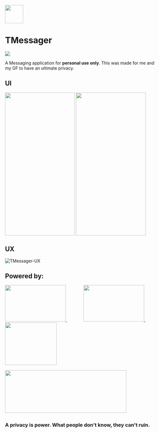 <img src="https://user-images.githubusercontent.com/45682972/210214457-94c236d5-c246-47a0-a6d9-1a9f1bf1326d.png" width="60" height="60">
</img>

# TMessager
  
<a href="https://www.apache.org/licenses/LICENSE-2.0">![](https://img.shields.io/badge/version-1.0-ff69b4)</a>

A Messaging application for **personal use only**. This was made for me and my GF to have an ultimate privacy.

## UI
<img src="https://user-images.githubusercontent.com/45682972/210209848-32586809-8dbe-4e4d-b4d8-e2e84bb13acc.jpg" width="230" height="470">    <img src="https://user-images.githubusercontent.com/45682972/210210209-004210cf-f23e-47aa-bc76-b6c67ae77a59.jpg" width="230" height="470">
## UX
![TMessager-UX](https://user-images.githubusercontent.com/45682972/210211630-34cebbf0-2214-423f-aed2-25d1d3e1d4bf.gif)

## Powered by:
<a href="https://nodejs.org/en/">
  <img src="https://user-images.githubusercontent.com/45682972/210212422-92d04163-e9e3-4535-92e1-8986dfdb5bb5.png" width="200" height="120">
  </img>
</a>
&nbsp;&nbsp;&nbsp;&nbsp;&nbsp;&nbsp;&nbsp;&nbsp;&nbsp;&nbsp;&nbsp;&nbsp;&nbsp;
<a href="https://render.com/">
  <img src="https://user-images.githubusercontent.com/45682972/210212569-e7dfa98f-1b82-4f77-b832-954b27ed9072.png" width="200" height="120">
  </img>
</a>
&nbsp;&nbsp;&nbsp;&nbsp;&nbsp;&nbsp;
<a href="https://developer.android.com/studio?gclsrc=ds&gclsrc=ds">
  <img src="https://user-images.githubusercontent.com/45682972/210213380-b25626a3-04fb-4ea5-81be-f05c7280c2bc.png" width="170" height="140">
  </img>
</a>
<br><br>
<a href="https://socket.io/">
  <img src="https://user-images.githubusercontent.com/45682972/210215051-1c16b2ff-7e7c-422c-b6f6-421cbaa38eaf.png" width="400" height="140">
  </img>
</a>

##
### A privacy is power. What people don't know, they can't ruin.
